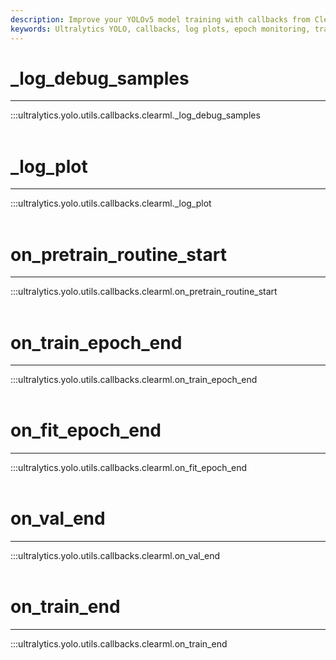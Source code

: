 ```yaml
---
description: Improve your YOLOv5 model training with callbacks from ClearML. Learn about log debug samples, pre-training routines, validation and more.
keywords: Ultralytics YOLO, callbacks, log plots, epoch monitoring, training end events
---
```


# _log_debug_samples
---
:::ultralytics.yolo.utils.callbacks.clearml._log_debug_samples
<br><br>

# _log_plot
---
:::ultralytics.yolo.utils.callbacks.clearml._log_plot
<br><br>

# on_pretrain_routine_start
---
:::ultralytics.yolo.utils.callbacks.clearml.on_pretrain_routine_start
<br><br>

# on_train_epoch_end
---
:::ultralytics.yolo.utils.callbacks.clearml.on_train_epoch_end
<br><br>

# on_fit_epoch_end
---
:::ultralytics.yolo.utils.callbacks.clearml.on_fit_epoch_end
<br><br>

# on_val_end
---
:::ultralytics.yolo.utils.callbacks.clearml.on_val_end
<br><br>

# on_train_end
---
:::ultralytics.yolo.utils.callbacks.clearml.on_train_end
<br><br>